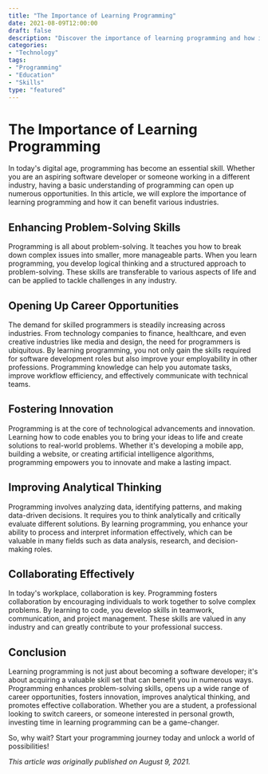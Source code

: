 ```yaml
---
title: "The Importance of Learning Programming"
date: 2021-08-09T12:00:00
draft: false
description: "Discover the importance of learning programming and how it can benefit various industries."
categories:
- "Technology"
tags:
- "Programming"
- "Education"
- "Skills"
type: "featured"
---
```


# The Importance of Learning Programming

In today's digital age, programming has become an essential skill. Whether you are an aspiring software developer or someone working in a different industry, having a basic understanding of programming can open up numerous opportunities. In this article, we will explore the importance of learning programming and how it can benefit various industries.

## Enhancing Problem-Solving Skills

Programming is all about problem-solving. It teaches you how to break down complex issues into smaller, more manageable parts. When you learn programming, you develop logical thinking and a structured approach to problem-solving. These skills are transferable to various aspects of life and can be applied to tackle challenges in any industry.

## Opening Up Career Opportunities

The demand for skilled programmers is steadily increasing across industries. From technology companies to finance, healthcare, and even creative industries like media and design, the need for programmers is ubiquitous. By learning programming, you not only gain the skills required for software development roles but also improve your employability in other professions. Programming knowledge can help you automate tasks, improve workflow efficiency, and effectively communicate with technical teams.

## Fostering Innovation

Programming is at the core of technological advancements and innovation. Learning how to code enables you to bring your ideas to life and create solutions to real-world problems. Whether it's developing a mobile app, building a website, or creating artificial intelligence algorithms, programming empowers you to innovate and make a lasting impact.

## Improving Analytical Thinking

Programming involves analyzing data, identifying patterns, and making data-driven decisions. It requires you to think analytically and critically evaluate different solutions. By learning programming, you enhance your ability to process and interpret information effectively, which can be valuable in many fields such as data analysis, research, and decision-making roles.

## Collaborating Effectively

In today's workplace, collaboration is key. Programming fosters collaboration by encouraging individuals to work together to solve complex problems. By learning to code, you develop skills in teamwork, communication, and project management. These skills are valued in any industry and can greatly contribute to your professional success.

## Conclusion

Learning programming is not just about becoming a software developer; it's about acquiring a valuable skill set that can benefit you in numerous ways. Programming enhances problem-solving skills, opens up a wide range of career opportunities, fosters innovation, improves analytical thinking, and promotes effective collaboration. Whether you are a student, a professional looking to switch careers, or someone interested in personal growth, investing time in learning programming can be a game-changer.

So, why wait? Start your programming journey today and unlock a world of possibilities!

*This article was originally published on August 9, 2021.*
